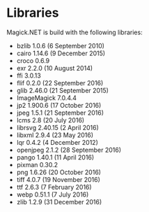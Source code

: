# Libraries
Magick.NET is build with the following libraries:

- bzlib 1.0.6 (6 September 2010)
- cairo 1.14.6 (9 December 2015)
- croco 0.6.9
- exr 2.2.0 (10 August 2014)
- ffi 3.0.13
- flif 0.2.0 (22 September 2016)
- glib 2.46.0 (21 September 2015)
- ImageMagick 7.0.4.4
- jp2 1.900.6 (17 October 2016)
- jpeg 1.5.1 (21 September 2016)
- lcms 2.8 (20 July 2016)
- librsvg 2.40.15 (2 April 2016)
- libxml 2.9.4 (23 May 2016)
- lqr 0.4.2 (4 December 2012)
- openjpeg 2.1.2 (28 September 2016)
- pango 1.40.1 (11 April 2016)
- pixman 0.30.2
- png 1.6.26 (20 October 2016)
- tiff 4.0.7 (19 November 2016)
- ttf 2.6.3 (7 February 2016)
- webp 0.51.1 (7 July 2016)
- zlib 1.2.9 (31 December 2016)
